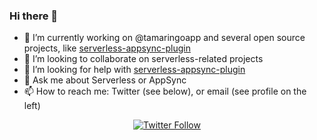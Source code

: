 ### Hi there 👋

- 🔭 I’m currently working on @tamaringoapp and several open source projects, like [serverless-appsync-plugin](https://github.com/sid88in/serverless-appsync-plugin)
- 👯 I’m looking to collaborate on serverless-related projects
- 🤔 I’m looking for help with [serverless-appsync-plugin](https://github.com/sid88in/serverless-appsync-plugin)
- 💬 Ask me about Serverless or AppSync
- 📫 How to reach me: Twitter (see below), or email (see profile on the left)

<p align="center">
  <a href="https://twitter.com/Benoit_Boure">
    <img alt="Twitter Follow" src="https://img.shields.io/twitter/follow/Benoit_Boure?label=Twitter&logo=twitter&style=for-the-badge">
  </a>
</p>
